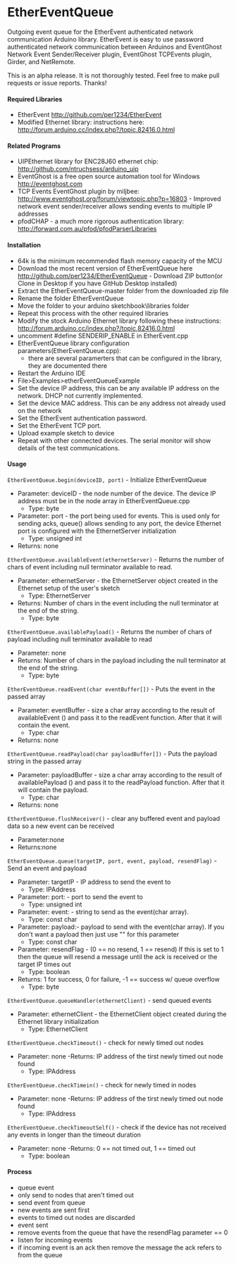 EtherEventQueue
==========

Outgoing event queue for the EtherEvent authenticated network communication Arduino library.
EtherEvent is easy to use password authenticated network communication between Arduinos and EventGhost Network Event Sender/Receiver plugin, EventGhost TCPEvents plugin, Girder, and NetRemote.

This is an alpha release. It is not thoroughly tested. Feel free to make pull requests or issue reports. Thanks!

#### Required Libraries
- EtherEvent http://github.com/per1234/EtherEvent
- Modified Ethernet library: instructions here: http://forum.arduino.cc/index.php?/topic,82416.0.html

#### Related Programs
- UIPEthernet library for ENC28J60 ethernet chip: http://github.com/ntruchsess/arduino_uip
- EventGhost is a free open source automation tool for Windows http://eventghost.com
- TCP Events EventGhost plugin by miljbee: http://www.eventghost.org/forum/viewtopic.php?p=16803 - Improved network event sender/receiver allows sending events to multiple IP addresses
- pfodCHAP - a much more rigorous authentication library: http://forward.com.au/pfod/pfodParserLibraries

#### Installation
- 64k is the minimum recommended flash memory capacity of the MCU
- Download the most recent version of EtherEventQueue here http://github.com/per1234/EtherEventQueue  - Download ZIP button(or Clone in Desktop if you have GitHub Desktop installed)
- Extract the EtherEventQueue-master folder from the downloaded zip file
- Rename the folder EtherEventQueue
- Move the folder to your arduino sketchbook\libraries folder
- Repeat this process with the other required libraries
- Modify the stock Arduino Ethernet library following these instructions: http://forum.arduino.cc/index.php?/topic,82416.0.html
- uncomment #define SENDERIP_ENABLE in EtherEvent.cpp
- EtherEventQueue library configuration parameters(EtherEventQueue.cpp):
  - there are several paramerters that can be configured in the library, they are documented there
- Restart the Arduino IDE
- File>Examples>etherEventQueueExample
 - Set the device IP address, this can be any available IP address on the network. DHCP not currently implemented.
 - Set the device MAC address. This can be any address not already used on the network
 - Set the EtherEvent authentication password.
 - Set the EtherEvent TCP port.
- Upload example sketch to device
- Repeat with other connected devices. The serial monitor will show details of the test communications.

#### Usage
`EtherEventQueue.begin(deviceID, port)` - Initialize EtherEventQueue
- Parameter: deviceID - the node number of the device. The device IP address must be in the node array in EtherEventQueue.cpp
  - Type: byte
- Parameter: port - the port being used for events. This is used only for sending acks, queue() allows sending to any port, the device Ethernet port is configured with the EthernetServer initialization
  - Type: unsigned int
- Returns: none

`EtherEventQueue.availableEvent(ethernetServer)` - Returns the number of chars of event including null terminator available to read.
- Parameter: ethernetServer - the EthernetServer object created in the Ethernet setup of the user's sketch
  - Type: EthernetServer
- Returns: Number of chars in the event including the null terminator at the end of the string.
  - Type: byte

`EtherEventQueue.availablePayload()` - Returns the number of chars of payload including null terminator available to read
- Parameter: none
- Returns: Number of chars in the payload including the null terminator at the end of the string.
  - Type: byte

`EtherEventQueue.readEvent(char eventBuffer[])` - Puts the event in the passed array
- Parameter: eventBuffer - size a char array according to the result of availableEvent () and pass it to the readEvent  function. After that it will contain the event.
  - Type: char
- Returns: none

`EtherEventQueue.readPayload(char payloadBuffer[])` - Puts the payload string in the passed array
- Parameter: payloadBuffer - size a char array according to the result of availablePayload () and pass it to the readPayload  function. After that it will contain the payload.
  - Type: char
- Returns: none   

`EtherEventQueue.flushReceiver()` - clear any buffered event and payload data so a new event can be received
- Parameter:none
- Returns:none

`EtherEventQueue.queue(targetIP, port, event, payload, resendFlag)` - Send an event and payload
- Parameter: targetIP - IP address to send the event to
  - Type: IPAddress
- Parameter: port: - port to send the event to
  - Type: unsigned int
- Parameter: event: - string to send as the event(char array).
  - Type: const char
- Parameter: payload:- payload to send with the event(char array). If you don't want a payload then just use "" for this parameter
  - Type: const char
- Parameter: resendFlag - (0 == no resend, 1 == resend) If this is set to 1 then the queue will resend a message until the ack is received or the target IP times out
  - Type: boolean
- Returns: 1 for success, 0 for failure, -1 == success w/ queue overflow
  - Type: byte
  
 `EtherEventQueue.queueHandler(ethernetClient)` - send queued events
 - Parameter: ethernetClient - the EthernetClient object created during the Ethernet library initialization
   - Type: EthernetClient
   
`EtherEventQueue.checkTimeout()` - check for newly timed out nodes
- Parameter: none
-Returns: IP address of the tirst newly timed out node found
  - Type: IPAddress
  
`EtherEventQueue.checkTimein()` - check for newly timed in nodes
- Parameter: none
-Returns: IP address of the tirst newly timed out node found
  - Type: IPAddress
  
`EtherEventQueue.checkTimeoutSelf()` - check if the device has not received any events in longer than the timeout duration
- Parameter: none
-Returns: 0 == not timed out, 1 == timed out
  - Type: boolean
  
 
 #### Process
- queue event
 - only send to nodes that aren't timed out
- send event from queue
 - new events are sent first
 - events to timed out nodes are discarded
 - event sent
 - remove events from the queue that have the resendFlag parameter == 0
 - listen for incoming events
 - if incoming event is an ack then remove the message the ack refers to from the queue